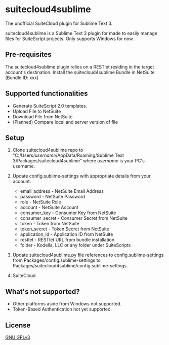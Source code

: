 # suitecloud4sublime

The unofficial SuiteCloud plugin for Sublime Text 3.

suitecloud4sublime is a Sublime Text 3 plugin for made to easily manage files for SuiteScript projects. Only supports Windows for now.

## Pre-requisites

The suitecloud4sublime plugin relies on a RESTlet residing in the target account's destination. Install the suitecloud4sublime Bundle in NetSuite (Bundle ID: xxx)

## Supported functionalities
* Generate SuiteScript 2.0 templates.
* Upload File to NetSuite
* Download File from NetSuite
* (Planned) Compare local and server version of file

## Setup
1. Clone suitecloud4sublime repo to "C:/Users/*username*/AppData/Roaming/Sublime Text 3/Packages/suitecloud4sublime" where *username* is your PC's username.
2. Update config.sublime-settings with appropriate details from your account.
	* email_address - NetSuite Email Address
	* password - NetSuite Password
	* role - NetSuite Role
	* account - NetSuite Account
	* consumer_key - Consumer Key from NetSuite
	* consumer_secret - Consumer Secret from NetSuite
	* token - Token from NetSuite
	* token_secret - Token Secret from NetSuite
	* application_id - Application ID from NetSuite
	* restlet - RESTlet URL from bundle installation
	* folder - Kodella, LLC or any folder under SuiteScripts

3. Update suitecloud4sublime.py file references to config.sublime-settings from Packages/config.sublime-settings to Packages/suitecloud4sublime/config.sublime-settings.
4. SuiteCloud 

## What's not supported?
* Other platforms aside from Windows not supported.
* Token-Based Authentication not yet supported.

## License
[GNU GPLv3](https://choosealicense.com/licenses/gpl-3.0/)
